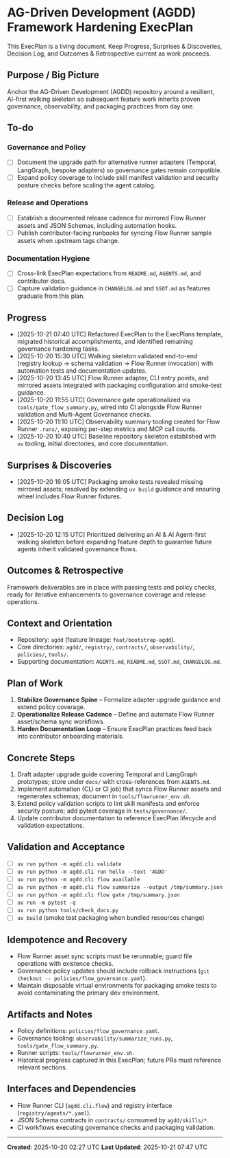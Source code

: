 # AG-Driven Development (AGDD) Framework Hardening ExecPlan

This ExecPlan is a living document. Keep Progress, Surprises & Discoveries, Decision Log, and Outcomes & Retrospective current as work proceeds.

## Purpose / Big Picture
Anchor the AG-Driven Development (AGDD) repository around a resilient, AI-first walking skeleton so subsequent feature work inherits proven governance, observability, and packaging practices from day one.

## To-do
### Governance and Policy
- [ ] Document the upgrade path for alternative runner adapters (Temporal, LangGraph, bespoke adapters) so governance gates remain compatible.
- [ ] Expand policy coverage to include skill manifest validation and security posture checks before scaling the agent catalog.

### Release and Operations
- [ ] Establish a documented release cadence for mirrored Flow Runner assets and JSON Schemas, including automation hooks.
- [ ] Publish contributor-facing runbooks for syncing Flow Runner sample assets when upstream tags change.

### Documentation Hygiene
- [ ] Cross-link ExecPlan expectations from `README.md`, `AGENTS.md`, and contributor docs.
- [ ] Capture validation guidance in `CHANGELOG.md` and `SSOT.md` as features graduate from this plan.

## Progress
- [2025-10-21 07:40 UTC] Refactored ExecPlan to the ExecPlans template, migrated historical accomplishments, and identified remaining governance hardening tasks.
- [2025-10-20 15:30 UTC] Walking skeleton validated end-to-end (registry lookup → schema validation → Flow Runner invocation) with automation tests and documentation updates.
- [2025-10-20 13:45 UTC] Flow Runner adapter, CLI entry points, and mirrored assets integrated with packaging configuration and smoke-test guidance.
- [2025-10-20 11:55 UTC] Governance gate operationalized via `tools/gate_flow_summary.py`, wired into CI alongside Flow Runner validation and Multi-Agent Governance checks.
- [2025-10-20 11:10 UTC] Observability summary tooling created for Flow Runner `.runs/`, exposing per-step metrics and MCP call counts.
- [2025-10-20 10:40 UTC] Baseline repository skeleton established with `uv` tooling, initial directories, and core documentation.

## Surprises & Discoveries
- [2025-10-20 16:05 UTC] Packaging smoke tests revealed missing mirrored assets; resolved by extending `uv build` guidance and ensuring wheel includes Flow Runner fixtures.

## Decision Log
- [2025-10-20 12:15 UTC] Prioritized delivering an AI & AI Agent-first walking skeleton before expanding feature depth to guarantee future agents inherit validated governance flows.

## Outcomes & Retrospective
Framework deliverables are in place with passing tests and policy checks, ready for iterative enhancements to governance coverage and release operations.

## Context and Orientation
- Repository: `agdd` (feature lineage: `feat/bootstrap-agdd`).
- Core directories: `agdd/`, `registry/`, `contracts/`, `observability/`, `policies/`, `tools/`.
- Supporting documentation: `AGENTS.md`, `README.md`, `SSOT.md`, `CHANGELOG.md`.

## Plan of Work
1. **Stabilize Governance Spine** – Formalize adapter upgrade guidance and extend policy coverage.
2. **Operationalize Release Cadence** – Define and automate Flow Runner asset/schema sync workflows.
3. **Harden Documentation Loop** – Ensure ExecPlan practices feed back into contributor onboarding materials.

## Concrete Steps
1. Draft adapter upgrade guide covering Temporal and LangGraph prototypes; store under `docs/` with cross-references from `AGENTS.md`.
2. Implement automation (CLI or CI job) that syncs Flow Runner assets and regenerates schemas; document in `tools/flowrunner_env.sh`.
3. Extend policy validation scripts to lint skill manifests and enforce security posture; add pytest coverage in `tests/governance/`.
4. Update contributor documentation to reference ExecPlan lifecycle and validation expectations.

## Validation and Acceptance
- [ ] `uv run python -m agdd.cli validate`
- [ ] `uv run python -m agdd.cli run hello --text 'AGDD'`
- [ ] `uv run python -m agdd.cli flow available`
- [ ] `uv run python -m agdd.cli flow summarize --output /tmp/summary.json`
- [ ] `uv run python -m agdd.cli flow gate /tmp/summary.json`
- [ ] `uv run -m pytest -q`
- [ ] `uv run python tools/check_docs.py`
- [ ] `uv build` (smoke test packaging when bundled resources change)

## Idempotence and Recovery
- Flow Runner asset sync scripts must be rerunnable; guard file operations with existence checks.
- Governance policy updates should include rollback instructions (`git checkout -- policies/flow_governance.yaml`).
- Maintain disposable virtual environments for packaging smoke tests to avoid contaminating the primary dev environment.

## Artifacts and Notes
- Policy definitions: `policies/flow_governance.yaml`.
- Governance tooling: `observability/summarize_runs.py`, `tools/gate_flow_summary.py`.
- Runner scripts: `tools/flowrunner_env.sh`.
- Historical progress captured in this ExecPlan; future PRs must reference relevant sections.

## Interfaces and Dependencies
- Flow Runner CLI (`agdd.cli.flow`) and registry interface (`registry/agents/*.yaml`).
- JSON Schema contracts in `contracts/` consumed by `agdd/skills/*`.
- CI workflows executing governance checks and packaging validation.

---
**Created**: 2025-10-20 02:27 UTC
**Last Updated**: 2025-10-21 07:47 UTC

